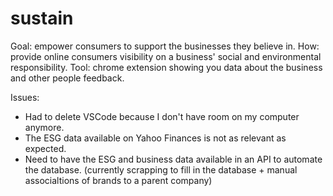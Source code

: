 # sustain

Goal: empower consumers to support the businesses they believe in.
How: provide online consumers visibility on a business' social and environmental responsibility.
Tool: chrome extension showing you data about the business and other people feedback.

Issues:
- Had to delete VSCode because I don't have room on my computer anymore.
- The ESG data available on Yahoo Finances is not as relevant as expected.
- Need to have the ESG and business data available in an API to automate the database. (currently scrapping to fill in the database + manual associaltions of brands to a parent company)
